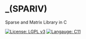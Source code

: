 # _(SPARIV)
Sparse and Matrix Library in C



[![License: LGPL v3](https://img.shields.io/badge/License-LGPL%20v3-blue.svg)](https://www.gnu.org/licenses/lgpl-3.0)
[![Langauge: C11](https://img.shields.io/badge/C-11-yellowgreen)](https://en.wikipedia.org/wiki/C11_(C_standard_revision))

